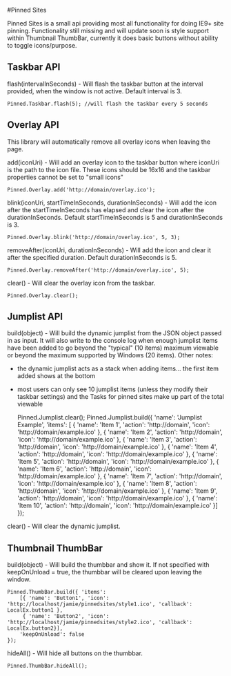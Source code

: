 #Pinned Sites

Pinned Sites is a small api providing most all functionality for doing IE9+ site pinning. Functionality still missing and will update soon is style support within Thumbnail ThumbBar, currently it does basic buttons without ability to toggle icons/purpose.

## Taskbar API

flash(intervalInSeconds) - Will flash the taskbar button at the interval provided, when the window is not active. Default interval is 3.

	Pinned.Taskbar.flash(5); //will flash the taskbar every 5 seconds


## Overlay API

This library will automatically remove all overlay icons when leaving the page.

add(iconUri) - Will add an overlay icon to the taskbar button where iconUri is the path to the icon file.  These icons should be 16x16 and the taskbar properties cannot be set to "small icons"

	Pinned.Overlay.add('http://domain/overlay.ico');

blink(iconUri, startTimeInSeconds, durationInSeconds) - Will add the icon after the startTimeInSeconds has elapsed and clear the icon after the durationInSeconds. Default startTimeInSeconds is 5 and durationInSeconds is 3.

	Pinned.Overlay.blink('http://domain/overlay.ico', 5, 3);


removeAfter(iconUri, durationInSeconds) - Will add the icon and clear it after the specified duration. Default durationInSeconds is 5.

	Pinned.Overlay.removeAfter('http://domain/overlay.ico', 5);

clear() - Will clear the overlay icon from the taskbar.

	Pinned.Overlay.clear();
	
## Jumplist API

build(object) - Will build the dynamic jumplist from the JSON object passed in as input. It will also write to the console log when enough jumplist items have been added to go beyond the "typical" (10 items) maximum viewable or beyond the maximum supported by Windows (20 items). Other notes: 

* the dynamic jumplist acts as a stack when adding items... the first item added shows at the bottom
* most users can only see 10 jumplist items (unless they modify their taskbar settings) and the Tasks for pinned sites make up part of the total viewable

	Pinned.Jumplist.clear();
    Pinned.Jumplist.build({ 'name': 'Jumplist Example', 
        'items': [
            { 'name': 'Item 1', 'action': 'http://domain', 'icon': 'http://domain/example.ico' },
            { 'name': 'Item 2', 'action': 'http://domain', 'icon': 'http://domain/example.ico' },
            { 'name': 'Item 3', 'action': 'http://domain', 'icon': 'http://domain/example.ico' },
            { 'name': 'Item 4', 'action': 'http://domain', 'icon': 'http://domain/example.ico' },
            { 'name': 'Item 5', 'action': 'http://domain', 'icon': 'http://domain/example.ico' },
            { 'name': 'Item 6', 'action': 'http://domain', 'icon': 'http://domain/example.ico' },
            { 'name': 'Item 7', 'action': 'http://domain', 'icon': 'http://domain/example.ico' },
            { 'name': 'Item 8', 'action': 'http://domain', 'icon': 'http://domain/example.ico' },
            { 'name': 'Item 9', 'action': 'http://domain', 'icon': 'http://domain/example.ico' },
            { 'name': 'Item 10', 'action': 'http://domain', 'icon': 'http://domain/example.ico' }]
    });

clear() - Will clear the dynamic jumplist.

## Thumbnail ThumbBar

build(object) - Will build the thumbbar and show it. If not specified with keepOnUnload = true, the thumbbar will be cleared upon leaving the window.

    Pinned.ThumbBar.build({ 'items':
        [{ 'name': 'Button1', 'icon': 'http://localhost/jamie/pinnedsites/style1.ico', 'callback': LocalEx.button1 },
         { 'name': 'Button2', 'icon': 'http://localhost/jamie/pinnedsites/style2.ico', 'callback': LocalEx.button2}],
        'keepOnUnload': false
    });

hideAll() - Will hide all buttons on the thumbbar.

	Pinned.ThumbBar.hideAll();
